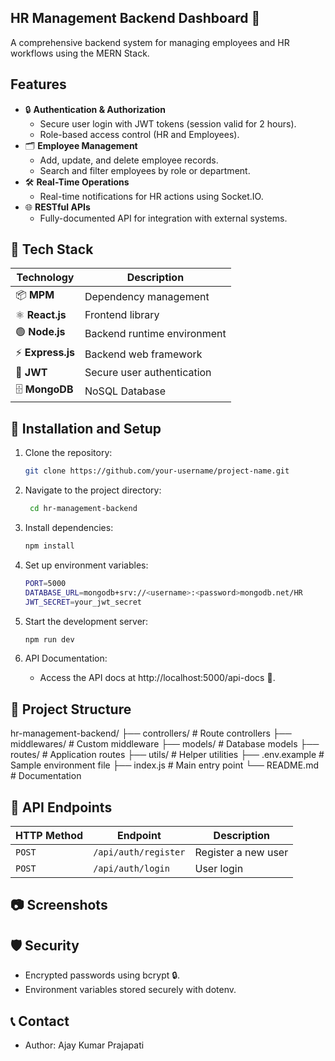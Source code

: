 ## HR Management Backend Dashboard 🚀

A comprehensive backend system for managing employees and HR workflows using the MERN Stack.

## Features

- 🔒 **Authentication & Authorization**
  - Secure user login with JWT tokens (session valid for 2 hours).
  - Role-based access control (HR and Employees).
- 🗂️ **Employee Management**
  - Add, update, and delete employee records.
  - Search and filter employees by role or department.
- 🛠️ **Real-Time Operations**
  - Real-time notifications for HR actions using Socket.IO.
- 🌐 **RESTful APIs**
  - Fully-documented API for integration with external systems.

## 🚀 Tech Stack

| Technology        | Description                 |
| ----------------- | --------------------------- |
| 📦 **MPM**        | Dependency management       |
| ⚛️ **React.js**   | Frontend library            |
| 🟢 **Node.js**    | Backend runtime environment |
| ⚡ **Express.js** | Backend web framework       |
| 🔑 **JWT**        | Secure user authentication  |
| 🗄️ **MongoDB**    | NoSQL Database              |

## 🚀 Installation and Setup

1. Clone the repository:
   ```bash
   git clone https://github.com/your-username/project-name.git
   ```
2. Navigate to the project directory:
   ```bash
    cd hr-management-backend
   ```
3. Install dependencies:
   ```bash
   npm install
   ```
4. Set up environment variables:
   ```bash
   PORT=5000
   DATABASE_URL=mongodb+srv://<username>:<password>mongodb.net/HR
   JWT_SECRET=your_jwt_secret
   ```
5. Start the development server:
   ```bash
   npm run dev
   ```
5. API Documentation:
   
    - Access the API docs at http://localhost:5000/api-docs 📖.
  

## 📁 Project Structure
hr-management-backend/
├── controllers/         # Route controllers
├── middlewares/         # Custom middleware
├── models/              # Database models
├── routes/              # Application routes
├── utils/               # Helper utilities
├── .env.example         # Sample environment file
├── index.js             # Main entry point
└── README.md            # Documentation


## 🚦 API Endpoints

| HTTP Method | Endpoint             | Description         |
| ----------- | -------------------- | ------------------- |
| `POST`      | `/api/auth/register` | Register a new user |
| `POST`      | `/api/auth/login`    | User login          |

## 📷 Screenshots

## 🛡️ Security

- Encrypted passwords using bcrypt 🔒.
- Environment variables stored securely with dotenv.

## 📞 Contact

- Author: Ajay Kumar Prajapati

